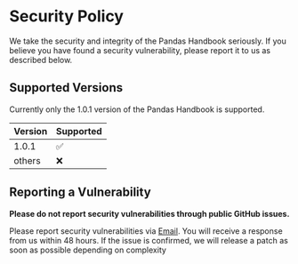 # Security Policy
We take the security and integrity of the Pandas Handbook seriously.
If you believe you have found a security vulnerability, please report it to us as described below.

## Supported Versions

Currently only the 1.0.1 version of the Pandas Handbook is supported.

| Version | Supported          |
| ------- | ------------------ |
| 1.0.1   | :white_check_mark: |
| others  | :x:                |

## Reporting a Vulnerability

**Please do not report security vulnerabilities through public GitHub issues.**

Please report security vulnerabilities via [Email](mailto:github.senate902@passfwd.com).
You will receive a response from us within 48 hours.
If the issue is confirmed, we will release a patch as soon as possible depending on complexity
